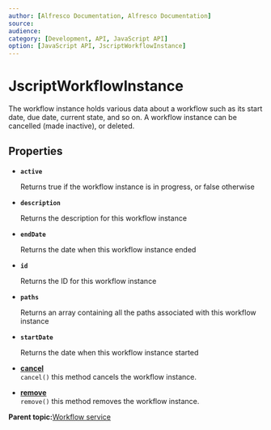 ```yaml
---
author: [Alfresco Documentation, Alfresco Documentation]
source: 
audience: 
category: [Development, API, JavaScript API]
option: [JavaScript API, JscriptWorkflowInstance]
---
```


# JscriptWorkflowInstance

The workflow instance holds various data about a workflow such as its start date, due date, current state, and so on. A workflow instance can be cancelled \(made inactive\), or deleted.

## Properties

-   **`active`**

    Returns true if the workflow instance is in progress, or false otherwise

-   **`description`**

    Returns the description for this workflow instance

-   **`endDate`**

    Returns the date when this workflow instance ended

-   **`id`**

    Returns the ID for this workflow instance

-   **`paths`**

    Returns an array containing all the paths associated with this workflow instance

-   **`startDate`**

    Returns the date when this workflow instance started


-   **[cancel](../references/API-JS-WorkflowInstance-cancel.md)**  
`cancel()` this method cancels the workflow instance.
-   **[remove](../references/API-JS-WorkflowInstance-remove.md)**  
`remove()` this method removes the workflow instance.

**Parent topic:**[Workflow service](../references/API-JS-WorkflowService.md)

